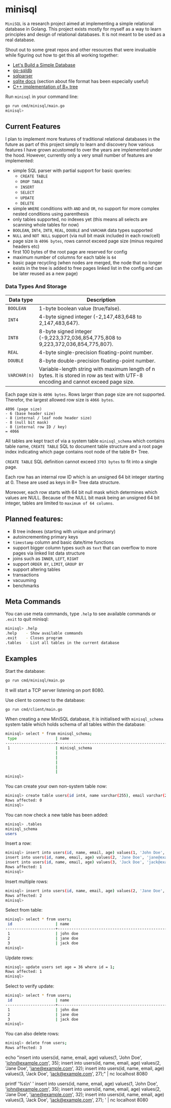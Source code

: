 # minisql

`MiniSQL` is a research project aimed at implementing a simple relational database in Golang. This project exists mostly for myself as a way to learn principles and design of relational databases. It is not meant to be used as a real database.

Shout out to some great repos and other resources that were invaluable while figuring out how to get this all working together:
- [Let's Build a Simple Database](https://cstack.github.io/db_tutorial/parts/part1.html)
- [go-sqldb](https://github.com/auxten/go-sqldb)
- [sqlparser](https://github.com/marianogappa/sqlparser)
- [sqlite docs](https://www.sqlite.org/fileformat2.html) (section about file format has been especially useful)
- [C++ implementation of B+ tree](https://github.com/sayef/bplus-tree)

Run `minisql` in your command line:

```sh
go run cmd/minisql/main.go
minisql>
```

## Current Features

I plan to implement more features of traditional relational databases in the future as part of this project simply to learn and discovery how various features I have grown acustomed to over the years are implemented under the hood. However, currently only a very small number of features are implemented:

- simple SQL parser with partial support for basic queries: 
  - `CREATE TABLE`
  - `DROP TABLE`
  - `INSERT`
  - `SELECT`
  - `UPDATE`
  - `DELETE`
- simple `WHERE` conditions with `AND` and `OR`, no support for more complex nested conditions using parenthesis
- only tables supported, no indexes yet (this means all selects are scanning whole tables for now)
- `BOOLEAN`, `INT4`, `INT8`, `REAL`, `DOUBLE` and `VARCHAR` data types supported
- `NULL` and `NOT NULL` support (via null bit mask included in each row/cell)
- page size is `4096 bytes`, rows cannot exceed page size (minus required headers etc)
- first 100 bytes of the root page are reserved for config
- maximum number of columns for each table is `64`
- basic page recycling (when nodes are merged, the node that no longer exists in the tree is added to free pages linked list in the config and can be later reused as a new page)

### Data Types And Storage

| Data type    | Description |
|--------------|-------------|
| `BOOLEAN`    | 1-byte boolean value (true/false). |
| `INT4`       | 4-byte signed integer (-2,147,483,648 to 2,147,483,647). |
| `INT8`       | 8-byte signed integer (-9,223,372,036,854,775,808 to 9,223,372,036,854,775,807). |
| `REAL`       | 4-byte single-precision floating-point number. |
| `DOUBLE`     | 8-byte double-precision floating-point number. |
| `VARCHAR(n)` | Variable-length string with maximum length of n bytes. It is stored in row as text with UTF-8 encoding and cannot exceed page size. |

Each page size is `4096 bytes`. Rows larger than page size are not supported. Therefor, the largest allowed row size is `4066 bytes`.

```
4096 (page size) 
- 6 (base header size) 
- 8 (internal / leaf node header size) 
- 8 (null bit mask) 
- 8 (internal row ID / key) 
= 4066 
```

All tables are kept tract of via a system table `minisql_schema` which contains table name, `CREATE TABLE` SQL to document table structure and a root page index indicating which page contains root node of the table B+ Tree.

`CREATE TABLE` SQL definition cannot exceed `3703 bytes` to fit into a single page.

Each row has an internal row ID which is an unsigned 64 bit integer starting at 0. These are used as keys in B+ Tree data structure. 

Moreover, each row starts with 64 bit null mask which determines which values are NULL. Because of the NULL bit mask being an unsigned 64 bit integer, tables are limited to `maximum of 64 columns`.

## Planned features:

- B tree indexes (starting with unique and primary)
- autoincrementing primary keys
- `timestamp` column and basic date/time functions
- support bigger column types such as `text` that can overflow to more pages via linked list data structure
- joins such as `INNER`, `LEFT`, `RIGHT`
- support `ORDER BY`, `LIMIT`, `GROUP BY`
- support altering tables
- transactions
- vacuuming
- benchmarks

## Meta Commands

You can use meta commands, type `.help` to see available commands or `.exit` to quit minisql:

```sh
minisql> .help
.help    - Show available commands
.exit    - Closes program
.tables  - List all tables in the current database
```

## Examples

Start the database:

```sh
go run cmd/minisql/main.go
```

It will start a TCP server listening on port 8080.

Use client to connect to the database:

```sh
go run cmd/client/main.go
```

When creating a new MiniSQL database, it is initialised with `minisql_schema` system table which holds schema of all tables within the database:

```sh
minisql> select * from minisql_schema;
 type                 | name                                               | root_page            | sql                                                
----------------------+----------------------------------------------------+----------------------+----------------------------------------------------
 1                    | minisql_schema                                     | 0                    | create table "minisql_schema" (                    
                      |                                                    |                      | 	type int4 not null,                            
                      |                                                    |                      | 	table_name varchar(255) not null,              
                      |                                                    |                      | 	root_page int4,                                
                      |                                                    |                      | 	sql varchar(2056)                              
                      |                                                    |                      | )                                                  
minisql>
```

You can create your own non-system table now:

```sh
minisql> create table users(id int4, name varchar(255), email varchar(255), age int4);
Rows affected: 0
minisql>
```

You can now check a new table has been added:

```sh
minisql> .tables
minisql_schema
users
```

Insert a row:

```sh
minisql> insert into users(id, name, email, age) values(1, 'John Doe', 'john@example.com', 35);
insert into users(id, name, email, age) values(2, 'Jane Doe', 'jane@example.com', 32);
insert into users(id, name, email, age) values(3, 'Jack Doe', 'jack@example.com', 27);
Rows affected: 1
minisql>
```

Insert multiple rows:

```sh
minisql> insert into users(id, name, email, age) values(2, 'Jane Doe', 'jane@example.com', 32), (3, 'Jack Doe', 'jack@example.com', 27);
Rows affected: 2
minisql>
```

Select from table:

```sh
minisql> select * from users;
 id                   | name                                               | email                                              | age                  
----------------------+----------------------------------------------------+----------------------------------------------------+----------------------
 1                    | john doe                                           | john@example.com                                   | 35                   
 2                    | jane doe                                           | jane@example.com                                   | 32                   
 3                    | jack doe                                           | jack@example.com                                   | 27   
minisql>
```

Update rows:

```sh
minisql> update users set age = 36 where id = 1;
Rows affected: 1
minisql>
```

Select to verify update:

```sh
minisql> select * from users;
 id                   | name                                               | email                                              | age                  
----------------------+----------------------------------------------------+----------------------------------------------------+----------------------
 1                    | john doe                                           | john@example.com                                   | 36                   
 2                    | jane doe                                           | jane@example.com                                   | 32                   
 3                    | jack doe                                           | jack@example.com                                   | 27     
minisql>
```

You can also delete rows:

```sh
minisql> delete from users;
Rows affected: 3
```


echo "insert into users(id, name, email, age) values(1, 'John Doe', 'john@example.com', 35);
insert into users(id, name, email, age) values(2, 'Jane Doe', 'jane@example.com', 32);
insert into users(id, name, email, age) values(3, 'Jack Doe', 'jack@example.com', 27);" | nc localhost 8080


printf '%s\n' '
insert into users(id, name, email, age) values(1, 'John Doe', 'john@example.com', 35);
insert into users(id, name, email, age) values(2, 'Jane Doe', 'jane@example.com', 32);
insert into users(id, name, email, age) values(3, 'Jack Doe', 'jack@example.com', 27);
' | nc localhost 8080